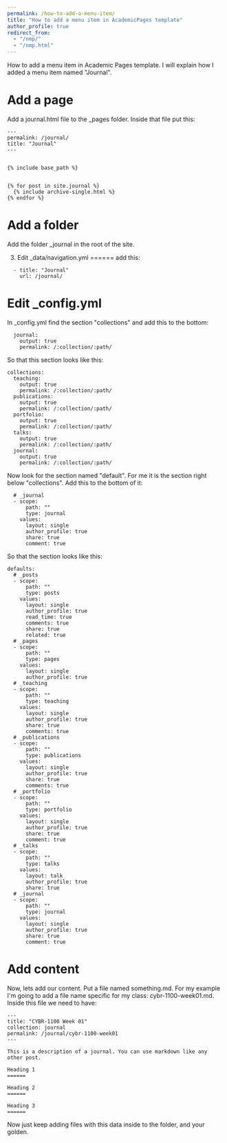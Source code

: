 ```yaml
---
permalink: /how-to-add-a-menu-item/
title: "How to add a menu item in AcademicPages template"
author_profile: true
redirect_from: 
  - "/nmp/"
  - "/nmp.html"
---
```


How to add a menu item in Academic Pages template.
I will explain how I added a menu item named "Journal".

Add a page
======
Add a journal.html file to the _pages folder.  Inside that file put this: 
```
---
permalink: /journal/
title: "Journal"
---


{% include base_path %}


{% for post in site.journal %}
  {% include archive-single.html %}
{% endfor %}
```

Add a folder
======
Add the folder _journal in the root of the site.

3. Edit _data/navigation.yml
======
add this:
```
  - title: "Journal"
    url: /journal/
```

Edit _config.yml
======
In _config.yml find the section "collections" and add this to the bottom:
```
  journal:
    output: true
    permalink: /:collection/:path/
```
So that this section looks like this:
```
collections:
  teaching:
    output: true
    permalink: /:collection/:path/
  publications:
    output: true
    permalink: /:collection/:path/
  portfolio:
    output: true
    permalink: /:collection/:path/
  talks:
    output: true
    permalink: /:collection/:path/
  journal:
    output: true
    permalink: /:collection/:path/
```
Now look for the section named "default".  For me it is the section right below "collections".
Add this to the bottom of it:
```
  # _journal
  - scope:
      path: ""
      type: journal
    values:
      layout: single
      author_profile: true
      share: true
      comment: true
```
So that the section looks like this:
```
defaults:
  # _posts
  - scope:
      path: ""
      type: posts
    values:
      layout: single
      author_profile: true
      read_time: true
      comments: true
      share: true
      related: true
  # _pages
  - scope:
      path: ""
      type: pages
    values:
      layout: single
      author_profile: true
  # _teaching
  - scope:
      path: ""
      type: teaching
    values:
      layout: single
      author_profile: true
      share: true
      comments: true
  # _publications
  - scope:
      path: ""
      type: publications
    values:
      layout: single
      author_profile: true
      share: true
      comments: true
  # _portfolio
  - scope:
      path: ""
      type: portfolio
    values:
      layout: single
      author_profile: true
      share: true
      comment: true
  # _talks
  - scope:
      path: ""
      type: talks
    values:
      layout: talk
      author_profile: true
      share: true
  # _journal
  - scope:
      path: ""
      type: journal
    values:
      layout: single
      author_profile: true
      share: true
      comment: true
```

Add content
======
Now, lets add our content.  Put a file named something.md.  For my example I'm going to add a file name specific for my class: cybr-1100-week01.md.  Inside this file we need to have:
```
---
title: "CYBR-1100 Week 01"
collection: journal
permalink: /journal/cybr-1100-week01
---

This is a description of a journal. You can use markdown like any other post.

Heading 1
======

Heading 2
======

Heading 3
======
```
Now just keep adding files with this data inside to the folder, and your golden.
